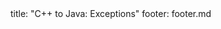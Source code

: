 <frontmatter>
title: "C++ to Java: Exceptions"
footer: footer.md
</frontmatter>

<include src="navbar.md" boilerplate />

<include src="container-inPage-asFlat.md" boilerplate />